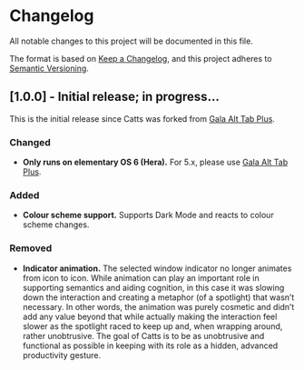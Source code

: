 # Changelog

All notable changes to this project will be documented in this file.

The format is based on [Keep a Changelog](https://keepachangelog.com/en/1.0.0/), and this project adheres to [Semantic Versioning](https://semver.org/spec/v2.0.0.html).

## [1.0.0] - Initial release; in progress…

This is the initial release since Catts was forked from [Gala Alt Tab Plus](https://github.com/markstory/gala-alt-tab-plus).

### Changed

  - __Only runs on elementary OS 6 (Hera).__ For 5.x, please use [Gala Alt Tab Plus](https://github.com/markstory/gala-alt-tab-plus).

### Added

  - __Colour scheme support.__ Supports Dark Mode and reacts to colour scheme changes.

### Removed

  - __Indicator animation.__ The selected window indicator no longer animates from icon to icon. While animation can play an important role in supporting semantics and aiding cognition, in this case it was slowing down the interaction and creating a metaphor (of a spotlight) that wasn’t necessary. In other words, the animation was purely cosmetic and didn’t add any value beyond that while actually making the interaction feel slower as the spotlight raced to keep up and, when wrapping around, rather unobtrusive. The goal of Catts is to be as unobtrusive and functional as possible in keeping with its role as a hidden, advanced productivity gesture.

